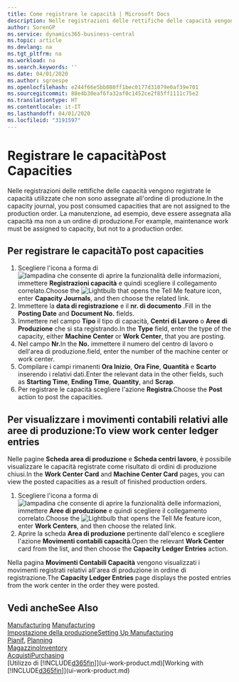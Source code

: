 ```yaml
---
title: Come registrare le capacità | Microsoft Docs
description: Nelle registrazioni delle rettifiche delle capacità vengono registrate le capacità utilizzate che non sono assegnate all'ordine di produzione. La manutenzione, ad esempio, deve essere assegnata alla capacità ma non a un ordine di produzione.
author: SorenGP
ms.service: dynamics365-business-central
ms.topic: article
ms.devlang: na
ms.tgt_pltfrm: na
ms.workload: na
ms.search.keywords: ''
ms.date: 04/01/2020
ms.author: sgroespe
ms.openlocfilehash: e244f66e5bb080ff1bec0177d31079e0af39e701
ms.sourcegitcommit: 88e4b30eaf6fa32af0c1452ce2f85ff1111c75e2
ms.translationtype: HT
ms.contentlocale: it-IT
ms.lasthandoff: 04/01/2020
ms.locfileid: "3191597"
---
```

# <a name="post-capacities"></a><span data-ttu-id="fcef3-104">Registrare le capacità</span><span class="sxs-lookup"><span data-stu-id="fcef3-104">Post Capacities</span></span>
<span data-ttu-id="fcef3-105">Nelle registrazioni delle rettifiche delle capacità vengono registrate le capacità utilizzate che non sono assegnate all'ordine di produzione.</span><span class="sxs-lookup"><span data-stu-id="fcef3-105">In the capacity journal, you post consumed capacities that are not assigned to the production order.</span></span> <span data-ttu-id="fcef3-106">La manutenzione, ad esempio, deve essere assegnata alla capacità ma non a un ordine di produzione.</span><span class="sxs-lookup"><span data-stu-id="fcef3-106">For example, maintenance work must be assigned to capacity, but not to a production order.</span></span>  

## <a name="to-post-capacities"></a><span data-ttu-id="fcef3-107">Per registrare le capacità</span><span class="sxs-lookup"><span data-stu-id="fcef3-107">To post capacities</span></span>  
1.  <span data-ttu-id="fcef3-108">Scegliere l'icona a forma di ![lampadina che consente di aprire la funzionalità delle informazioni](media/ui-search/search_small.png "Informazioni sull'operazione che si desidera eseguire"), immettere **Registrazioni capacità** e quindi scegliere il collegamento correlato.</span><span class="sxs-lookup"><span data-stu-id="fcef3-108">Choose the ![Lightbulb that opens the Tell Me feature](media/ui-search/search_small.png "Tell me what you want to do") icon, enter **Capacity Journals**, and then choose the related link.</span></span>  
2.  <span data-ttu-id="fcef3-109">Immettere la **data di registrazione** e il **nr. di documento** .</span><span class="sxs-lookup"><span data-stu-id="fcef3-109">Fill in the **Posting Date** and **Document No.** fields.</span></span>  
3.  <span data-ttu-id="fcef3-110">Immettere nel campo **Tipo** il tipo di capacità, **Centri di Lavoro** o **Aree di Produzione** che si sta registrando.</span><span class="sxs-lookup"><span data-stu-id="fcef3-110">In the **Type** field, enter the type of the capacity, either **Machine Center** or **Work Center**, that you are posting.</span></span>  
4.  <span data-ttu-id="fcef3-111">Nel campo **Nr.**</span><span class="sxs-lookup"><span data-stu-id="fcef3-111">In the **No.**</span></span> <span data-ttu-id="fcef3-112">immettere il numero del centro di lavoro o dell'area di produzione.</span><span class="sxs-lookup"><span data-stu-id="fcef3-112">field, enter the number of the machine center or work center.</span></span>  
5.  <span data-ttu-id="fcef3-113">Compilare i campi rimanenti **Ora Inizio**, **Ora Fine**, **Quantità** e **Scarto** inserendo i relativi dati.</span><span class="sxs-lookup"><span data-stu-id="fcef3-113">Enter the relevant data in the other fields, such as **Starting Time**, **Ending Time**, **Quantity**, and **Scrap**.</span></span>  
6.  <span data-ttu-id="fcef3-114">Per registrare le capacità scegliere l'azione **Registra**.</span><span class="sxs-lookup"><span data-stu-id="fcef3-114">Choose the **Post** action to post the capacities.</span></span>  

## <a name="to-view-work-center-ledger-entries"></a><span data-ttu-id="fcef3-115">Per visualizzare i movimenti contabili relativi alle aree di produzione:</span><span class="sxs-lookup"><span data-stu-id="fcef3-115">To view work center ledger entries</span></span>  
<span data-ttu-id="fcef3-116">Nelle pagine **Scheda area di produzione** e **Scheda centri lavoro**, è possibile visualizzare le capacità registrate come risultato di ordini di produzione chiusi.</span><span class="sxs-lookup"><span data-stu-id="fcef3-116">In the **Work Center Card** and **Machine Center Card** pages, you can view the posted capacities as a result of finished production orders.</span></span>    
1.  <span data-ttu-id="fcef3-117">Scegliere l'icona a forma di ![lampadina che consente di aprire la funzionalità delle informazioni](media/ui-search/search_small.png "Informazioni sull'operazione che si desidera eseguire"), immettere **Aree di produzione** e quindi scegliere il collegamento correlato.</span><span class="sxs-lookup"><span data-stu-id="fcef3-117">Choose the ![Lightbulb that opens the Tell Me feature](media/ui-search/search_small.png "Tell me what you want to do") icon, enter **Work Centers**, and then choose the related link.</span></span>  
2.  <span data-ttu-id="fcef3-118">Aprire la scheda **Area di produzione** pertinente dall'elenco e scegliere l'azione **Movimenti contabili capacità**.</span><span class="sxs-lookup"><span data-stu-id="fcef3-118">Open the relevant **Work Center** card from the list, and then choose the **Capacity Ledger Entries** action.</span></span>  

<span data-ttu-id="fcef3-119">Nella pagina **Movimenti Contabili Capacità** vengono visualizzati i movimenti registrati relativi all'area di produzione in ordine di registrazione.</span><span class="sxs-lookup"><span data-stu-id="fcef3-119">The **Capacity Ledger Entries** page displays the posted entries from the work center in the order they were posted.</span></span>   

## <a name="see-also"></a><span data-ttu-id="fcef3-120">Vedi anche</span><span class="sxs-lookup"><span data-stu-id="fcef3-120">See Also</span></span>  
<span data-ttu-id="fcef3-121">[Manufacturing](production-manage-manufacturing.md)  </span><span class="sxs-lookup"><span data-stu-id="fcef3-121">[Manufacturing](production-manage-manufacturing.md)  </span></span>  
[<span data-ttu-id="fcef3-122">Impostazione della produzione</span><span class="sxs-lookup"><span data-stu-id="fcef3-122">Setting Up Manufacturing</span></span>](production-configure-production-processes.md)  
<span data-ttu-id="fcef3-123">[Pianif.](production-planning.md)    </span><span class="sxs-lookup"><span data-stu-id="fcef3-123">[Planning](production-planning.md)    </span></span>  
[<span data-ttu-id="fcef3-124">Magazzino</span><span class="sxs-lookup"><span data-stu-id="fcef3-124">Inventory</span></span>](inventory-manage-inventory.md)  
[<span data-ttu-id="fcef3-125">Acquisti</span><span class="sxs-lookup"><span data-stu-id="fcef3-125">Purchasing</span></span>](purchasing-manage-purchasing.md)  
<span data-ttu-id="fcef3-126">[Utilizzo di [!INCLUDE[d365fin](includes/d365fin_md.md)]](ui-work-product.md)</span><span class="sxs-lookup"><span data-stu-id="fcef3-126">[Working with [!INCLUDE[d365fin](includes/d365fin_md.md)]](ui-work-product.md)</span></span>
